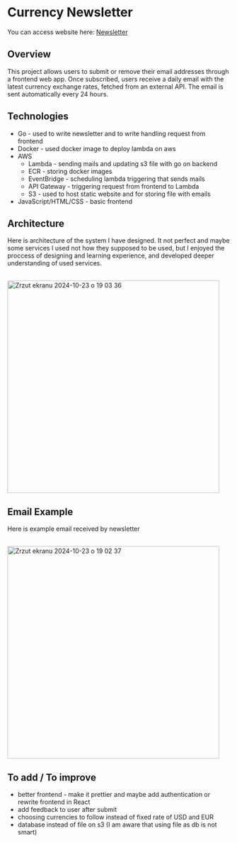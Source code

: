 # Currency Newsletter
You can access website here: <a href="http://frontent-bucket.s3-website.eu-central-1.amazonaws.com">Newsletter</a>

## Overview
This project allows users to submit or remove their email addresses through a frontend web app. Once subscribed, users receive a daily email with the latest currency exchange rates, fetched from an external API. The email is sent automatically every 24 hours.

## Technologies
- Go - used to write newsletter and to write handling request from frontend
- Docker - used docker image to deploy lambda on aws
- AWS
  - Lambda - sending mails and updating s3 file with go on backend
  - ECR - storing docker images
  - EventBridge - scheduling lambda triggering that sends mails
  - API Gateway - triggering request from frontend to Lambda
  - S3 - used to host static website and for storing file with emails
- JavaScript/HTML/CSS - basic frontend 

## Architecture
Here is architecture of the system I have designed. It not perfect and maybe some services I used not how they supposed to be used, but I enjoyed the proccess of designing and learning experience, and developed deeper understanding of used services.

<br>
<img width="479" alt="Zrzut ekranu 2024-10-23 o 19 03 36" src="https://github.com/user-attachments/assets/4aad11dd-e4c0-42de-a308-ba9d3ac072a5">
<br>

## Email Example 
Here is example email received by newsletter 

<br>
<img width="479" alt="Zrzut ekranu 2024-10-23 o 19 02 37" src="https://github.com/user-attachments/assets/fa250932-7d20-426d-8329-943d44c0ea3c">
<br>

## To add / To improve
- better frontend - make it prettier and maybe add authentication or rewrite frontend in React
- add feedback to user after submit
- choosing currencies to follow instead of fixed rate of USD and EUR
- database instead of file on s3 (I am aware that using file as db is not smart)
